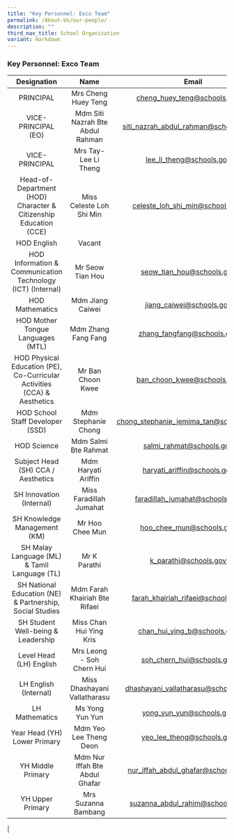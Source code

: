```yaml
---
title: "Key Personnel: Exco Team"
permalink: /About-Us/our-people/
description: ""
third_nav_title: School Organisation
variant: markdown
---
```

### **Key Personnel: Exco Team**

| Designation | Name | Email |
|:---:|:---:|:---:| 
| PRINCIPAL | Mrs Cheng Huey Teng | [cheng_huey_teng@schools.gov.sg](mailto:cheng_huey_teng@schools.gov.sg) |
| VICE-PRINCIPAL (EO) | Mdm Siti Nazrah Bte Abdul Rahman | [siti_nazrah_abdul_rahman@schools.gov.sg](mailto:siti_nazrah_abdul_rahman@schools.gov.sg) |
| VICE-PRINCIPAL | Mrs Tay-Lee Li Theng | [lee_li_theng@schools.gov.sg ](mailto:LEE_Li_Theng@schools.gov.sg ) |
|  Head-of-Department (HOD) Character & Citizenship Education (CCE) | Miss Celeste Loh Shi Min | [celeste_loh_shi_min@schools.gov.sg](mailto:celeste_loh_shi_min@schools.gov.sg) |
| HOD English  | Vacant |   |
| HOD Information & Communication Technology (ICT) (Internal) | Mr Seow Tian Hou | [seow_tian_hou@schools.gov.sg](mailto:seow_tian_hou@schools.gov.sg) |
| HOD Mathematics | Mdm Jiang Caiwei | [jiang_caiwei@schools.gov.sg](mailto:jiang_caiwei@schools.gov.sg) |
| HOD Mother Tongue Languages (MTL) | Mdm Zhang Fang Fang | [zhang_fangfang@schools.gov.sg](mailto:zhang_fangfang@schools.gov.sg) |
| HOD Physical Education (PE), Co-Curricular Activities (CCA) & Aesthetics | Mr Ban Choon Kwee | [ban_choon_kwee@schools.gov.sg](mailto:ban_choon_kwee@schools.gov.sg) |
| HOD School Staff Developer (SSD)| Mdm Stephanie Chong | [chong_stephanie_jemima_tan@schools.gov.sg](mailto:chong_stephanie_jemima_tan@schools.gov.sg) |
| HOD Science | Mdm Salmi Bte Rahmat | [salmi_rahmat@schools.gov.sg](mailto:salmi_rahmat@schools.gov.sg) |
| Subject Head (SH) CCA / Aesthetics | Mdm Haryati Ariffin | [haryati_ariffin@schools.gov.sg](mailto:haryati_ariffin@schools.gov.sg) |
| SH Innovation (Internal) | Miss Faradillah Jumahat | [faradillah_jumahat@schools.gov.sg](mailto:faradillah_jumahat@schools.gov.sg) |
| SH Knowledge Management (KM)| Mr Hoo Chee Mun | [hoo_chee_mun@schools.gov.sg](mailto:hoo_chee_mun@schools.gov.sg) |
| SH Malay Language (ML) & Tamil Language (TL) | Mr K Parathi | [k_parathi@schools.gov.sg](mailto:k_parathi@schools.gov.sg) |
| SH National Education (NE) & Partnership, Social Studies  | Mdm Farah Khairiah Bte Rifaei | [farah_khairiah_rifaei@schools.gov.sg](mailto:farah_khairiah_rifaei@schools.gov.sg) |
| SH Student Well-being & Leadership | Miss Chan Hui Ying Kris | [chan_hui_ying_b@schools.gov.sg](mailto:chan_hui_ying_b@schools.gov.sg) |
| Level Head (LH) English  | Mrs Leong - Soh Chern Hui | [soh_chern_hui@schools.gov.sg](mailto:soh_chern_hui@schools.gov.sg) |
| LH English (Internal) | Miss Dhashayani Vallatharasu | [dhashayani_vallatharasu@schools.gov.sg](mailto:dhashayani_vallatharasu@schools.gov.sg) |
| LH Mathematics | Ms Yong Yun Yun | [yong_yun_yun@schools.gov.sg](mailto:yong_yun_yun@schools.gov.sg) |
| Year Head (YH) Lower Primary | Mdm Yeo Lee Theng Deon | [yeo_lee_theng@schools.gov.sg](mailto:yeo_lee_theng@schools.gov.sg) |
| YH Middle Primary | Mdm Nur Iffah Bte Abdul Ghafar | [nur_iffah_abdul_ghafar@schools.gov.sg](mailto:nur_iffah_abdul_ghafar@schools.gov.sg) |
| YH Upper Primary | Mrs Suzanna Bambang | [suzanna_abdul_rahim@schools.gov.sg](mailto:suzanna_abdul_rahim@schools.gov.sg) |
|